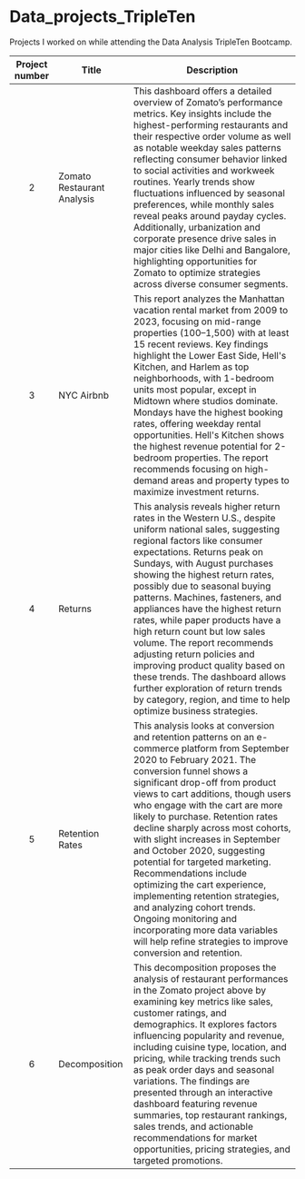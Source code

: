 # Data_projects_TripleTen
Projects I worked on while attending the Data Analysis TripleTen Bootcamp.


| Project number | Title | Description |
| :-----------: | ----------- |----------- |
| 2 | Zomato Restaurant Analysis| This dashboard offers a detailed overview of Zomato’s performance metrics. Key insights include the highest-performing restaurants and their respective order volume as well as notable weekday sales patterns reflecting consumer behavior linked to social activities and workweek routines. Yearly trends show fluctuations influenced by seasonal preferences, while monthly sales reveal peaks around payday cycles. Additionally, urbanization and corporate presence drive sales in major cities like Delhi and Bangalore, highlighting opportunities for Zomato to optimize strategies across diverse consumer segments. |
| 3 | NYC Airbnb | This report analyzes the Manhattan vacation rental market from 2009 to 2023, focusing on mid-range properties ($100–$1,500) with at least 15 recent reviews. Key findings highlight the Lower East Side, Hell's Kitchen, and Harlem as top neighborhoods, with 1-bedroom units most popular, except in Midtown where studios dominate. Mondays have the highest booking rates, offering weekday rental opportunities. Hell's Kitchen shows the highest revenue potential for 2-bedroom properties. The report recommends focusing on high-demand areas and property types to maximize investment returns. |
| 4 | Returns | This analysis reveals higher return rates in the Western U.S., despite uniform national sales, suggesting regional factors like consumer expectations. Returns peak on Sundays, with August purchases showing the highest return rates, possibly due to seasonal buying patterns. Machines, fasteners, and appliances have the highest return rates, while paper products have a high return count but low sales volume. The report recommends adjusting return policies and improving product quality based on these trends. The dashboard allows further exploration of return trends by category, region, and time to help optimize business strategies. |
| 5 | Retention Rates | This analysis looks at conversion and retention patterns on an e-commerce platform from September 2020 to February 2021. The conversion funnel shows a significant drop-off from product views to cart additions, though users who engage with the cart are more likely to purchase. Retention rates decline sharply across most cohorts, with slight increases in September and October 2020, suggesting potential for targeted marketing. Recommendations include optimizing the cart experience, implementing retention strategies, and analyzing cohort trends. Ongoing monitoring and incorporating more data variables will help refine strategies to improve conversion and retention. |
| 6 | Decomposition | This decomposition proposes the analysis of restaurant performances in the Zomato project above by examining key metrics like sales, customer ratings, and demographics. It explores factors influencing popularity and revenue, including cuisine type, location, and pricing, while tracking trends such as peak order days and seasonal variations. The findings are presented through an interactive dashboard featuring revenue summaries, top restaurant rankings, sales trends, and actionable recommendations for market opportunities, pricing strategies, and targeted promotions. |
